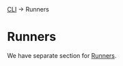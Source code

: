<div class="breadcrumbs">
    <a href="/administration-guide/runners">CLI</a>
    → Runners
</div>

# Runners

<div class="warning">
    We have separate section for <a href="./../runners.md">Runners</a>.
</div>